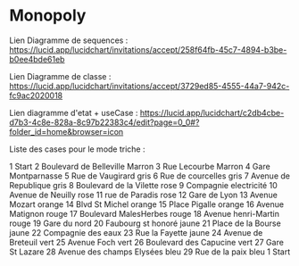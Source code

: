 # Monopoly



Lien Diagramme de sequences :
https://lucid.app/lucidchart/invitations/accept/258f64fb-45c7-4894-b3be-b0ee4bde61eb

Lien Diagramme de classe :
https://lucid.app/lucidchart/invitations/accept/3729ed85-4555-44a7-942c-fc9ac2020018

Lien diagramme d'etat + useCase :
https://lucid.app/lucidchart/c2db4cbe-d7b3-4c8e-828a-8c97b22383c4/edit?page=0_0#?folder_id=home&browser=icon

Liste des cases pour le mode triche : 

1 Start
2 Boulevard de Belleville     Marron
3 Rue Lecourbe                Marron
4 Gare Montparnasse
5 Rue de Vaugirard            gris
6 Rue de courcelles           gris
7 Avenue de Republique        gris
8 Boulevard de la Vilette     rose
9 Compagnie electricité
10 Avenue de Neuilly          rose
11 rue de Paradis             rose
12 Gare de Lyon
13 Avenue Mozart              orange
14 Blvd St Michel             orange
15 Place Pigalle              orange
16 Avenue Matignon            rouge
17 Boulevard MalesHerbes      rouge
18 Avenue henri-Martin        rouge
19 Gare du nord
20 Faubourg st honoré         jaune
21 Place de la Bourse         jaune
22 Compagnie des eaux 
23 Rue la Fayette             jaune
24 Avenue de Breteuil         vert
25 Avenue Foch                vert
26 Boulevard des Capucine     vert
27 Gare St Lazare
28 Avenue des champs Elysées  bleu
29 Rue de la paix             bleu
1 Start

